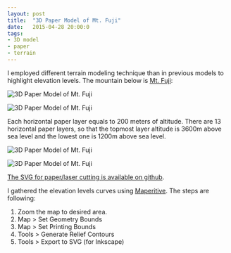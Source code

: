 ```yaml
---
layout: post
title:  "3D Paper Model of Mt. Fuji"
date:   2015-04-28 20:00:0
tags:
- 3D model
- paper
- terrain
---
```


I employed different terrain modeling technique than in previous models to highlight elevation levels.
The mountain below is [Mt. Fuji](http://en.wikipedia.org/wiki/Mount_Fuji):

![3D Paper Model of Mt. Fuji]({{site.baseurl}}/images/2015-04-28-mt-fuji-paper-model/09.jpg "3D Paper Model of Mt. Fuji")

![3D Paper Model of Mt. Fuji]({{site.baseurl}}/images/2015-04-28-mt-fuji-paper-model/08.jpg "3D Paper Model of Mt. Fuji")

Each horizontal paper layer equals to 200 meters of altitude. There are 13 horizontal paper layers, so that the topmost layer altitude is 3600m above sea level and the lowest one is 1200m above sea level.

![3D Paper Model of Mt. Fuji]({{site.baseurl}}/images/2015-04-28-mt-fuji-paper-model/03.jpg "3D Paper Model of Mt. Fuji")

![3D Paper Model of Mt. Fuji]({{site.baseurl}}/images/2015-04-28-mt-fuji-paper-model/11.jpg "3D Paper Model of Mt. Fuji")

[The SVG for paper/laser cutting is available on github](https://github.com/petervojtek/diy/blob/gh-pages/images/2015-04-28-mt-fuji-paper-model/mt-fuji.svg).

I gathered the elevation levels curves using [Maperitive](http://maperitive.net/). The steps are following:

1. Zoom the map to desired area.
2. Map > Set Geometry Bounds
3. Map > Set Printing Bounds
4. Tools > Generate Relief Contours
5. Tools > Export to SVG (for Inkscape)


